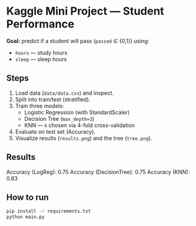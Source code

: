 # Kaggle Mini Project — Student Performance

**Goal:** predict if a student will pass (`passed` ∈ {0,1}) using:
- `hours` — study hours
- `sleep` — sleep hours

## Steps
1. Load data (`data/data.csv`) and inspect.
2. Split into train/test (stratified).
3. Train three models:
   - Logistic Regression (with StandardScaler)
   - Decision Tree (`max_depth=3`)
   - KNN — `k` chosen via 4-fold cross-validation
4. Evaluate on test set (Accuracy).
5. Visualize results (`results.png`) and the tree (`tree.png`).

## Results
Accuracy (LogReg): 0.75
Accuracy (DecisionTree): 0.75
Accuracy (KNN): 0.83

## How to run
```bash
pip install -r requirements.txt
python main.py
